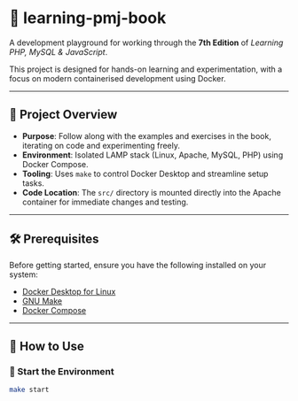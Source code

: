 # 📘 learning-pmj-book

A development playground for working through the **7th Edition** of *Learning PHP, MySQL & JavaScript*.

This project is designed for hands-on learning and experimentation, with a focus on modern containerised development using Docker.

---

## 🚀 Project Overview

- **Purpose**: Follow along with the examples and exercises in the book, iterating on code and experimenting freely.
- **Environment**: Isolated LAMP stack (Linux, Apache, MySQL, PHP) using Docker Compose.
- **Tooling**: Uses `make` to control Docker Desktop and streamline setup tasks.
- **Code Location**: The `src/` directory is mounted directly into the Apache container for immediate changes and testing.

---

## 🛠️ Prerequisites

Before getting started, ensure you have the following installed on your system:

- [Docker Desktop for Linux](https://docs.docker.com/desktop/install/linux-install/)
- [GNU Make](https://www.gnu.org/software/make/)
- [Docker Compose](https://docs.docker.com/compose/)

---

## 🧪 How to Use

### 🔧 Start the Environment

```bash
make start
